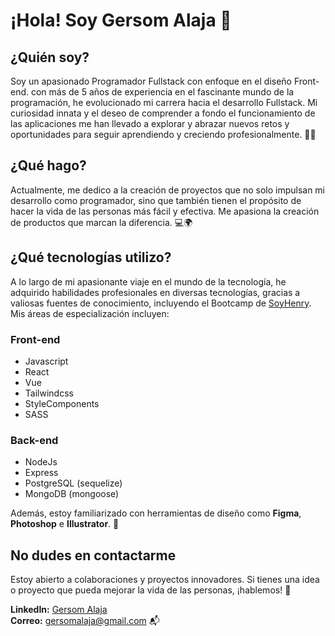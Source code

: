 # ¡Hola! Soy Gersom Alaja 🚀

## ¿Quién soy?
Soy un apasionado Programador Fullstack con enfoque en el diseño Front-end. con más de 5 años de experiencia en el fascinante mundo de la programación, he evolucionado mi carrera hacia el desarrollo Fullstack. Mi curiosidad innata y el deseo de comprender a fondo el funcionamiento de las aplicaciones me han llevado a explorar y abrazar nuevos retos y oportunidades para seguir aprendiendo y creciendo profesionalmente. 🌱💡

## ¿Qué hago?
Actualmente, me dedico a la creación de proyectos que no solo impulsan mi desarrollo como programador, sino que también tienen el propósito de hacer la vida de las personas más fácil y efectiva. Me apasiona la creación de productos que marcan la diferencia. 💻🌍

## ¿Qué tecnologías utilizo?
A lo largo de mi apasionante viaje en el mundo de la tecnología, he adquirido habilidades profesionales en diversas tecnologías, gracias a valiosas fuentes de conocimiento, incluyendo el Bootcamp de [SoyHenry](https://www.soyhenry.com/). Mis áreas de especialización incluyen:

### Front-end
- Javascript
- React
- Vue
- Tailwindcss
- StyleComponents
- SASS

### Back-end
- NodeJs
- Express
- PostgreSQL (sequelize)
- MongoDB (mongoose)

Además, estoy familiarizado con herramientas de diseño como **Figma**, **Photoshop** e **Illustrator**. 🎨

## No dudes en contactarme
Estoy abierto a colaboraciones y proyectos innovadores. Si tienes una idea o proyecto que pueda mejorar la vida de las personas, ¡hablemos! 🤝

**LinkedIn:** [Gersom Alaja](https://www.linkedin.com/in/gersomalaja/)  
**Correo:** gersomalaja@gmail.com 📬


<!--
**Gersom/gersom** is a ✨ _special_ ✨ repository because its `README.md` (this file) appears on your GitHub profile.

Here are some ideas to get you started:

- 🔭 I’m currently working on ...
- 🌱 I’m currently learning ...
- 👯 I’m looking to collaborate on ...
- 🤔 I’m looking for help with ...
- 💬 Ask me about ...
- 📫 How to reach me: ...
- 😄 Pronouns: ...
- ⚡ Fun fact: ...
-->

